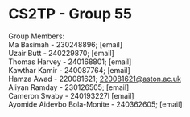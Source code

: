 # CS2TP - Group 55
Group Members: <br>
Ma Basimah - 230248896; [email] <br>
Uzair Butt - 240229870; [email] <br>
Thomas Harvey - 240168801; [email] <br>
Kawthar Kamir - 240087764; [email] <br>
Hamza Awad - 220081621; 220081621@aston.ac.uk <br>
Aliyan Ramday - 230126505; [email] <br>
Cameron Swaby - 240193227l [email] <br>
Ayomide Aidevbo Bola-Monite - 240362605; [email] <br> 
